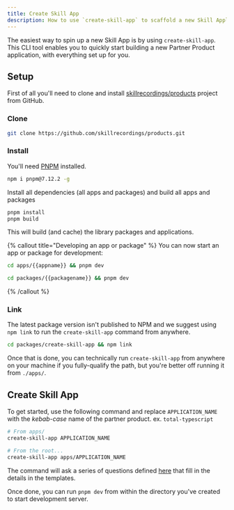 ```yaml
---
title: Create Skill App
description: How to use `create-skill-app` to scaffold a new Skill Application
---
```


The easiest way to spin up a new Skill App is by using `create-skill-app`. This CLI tool enables you to quickly start building a new Partner Product application, with everything set up for you.

## Setup

First of all you'll need to clone and install [skillrecordings/products](https://github.com/skillrecordings/products) project from GitHub.

### Clone

```bash
git clone https://github.com/skillrecordings/products.git
```

### Install

You'll need [PNPM](https://pnpm.io/) installed.

```bash
npm i pnpm@7.12.2 -g
```

Install all dependencies (all apps and packages) and build all apps and packages

```bash
pnpm install
pnpm build
```

This will build (and cache) the library packages and applications.

{% callout title="Developing an app or package" %}
You can now start an app or package for development:

```bash
cd apps/{{appname}} && pnpm dev
```

```bash
cd packages/{{packagename}} && pnpm dev
```

{% /callout %}

### Link

The latest package version isn't published to NPM and we suggest using `npm link` to run the `create-skill-app` command from anywhere.

```bash
cd packages/create-skill-app && npm link
```

Once that is done, you can technically run `create-skill-app` from anywhere on your machine if you fully-qualify the path, but you're better off running it from `./apps/`.

## Create Skill App

To get started, use the following command and replace `APPLICATION_NAME` with the _kebab-case_ name of the partner product. ex. `total-typescript`

```bash
# From apps/
create-skill-app APPLICATION_NAME

# From the root...
create-skill-app apps/APPLICATION_NAME
```

The command will ask a series of questions defined [here](https://github.com/skillrecordings/products/blob/main/packages/create-skill-app/index.ts#L51) that fill in the details in the templates.

Once done, you can run `pnpm dev` from within the directory you've created to start development server.
